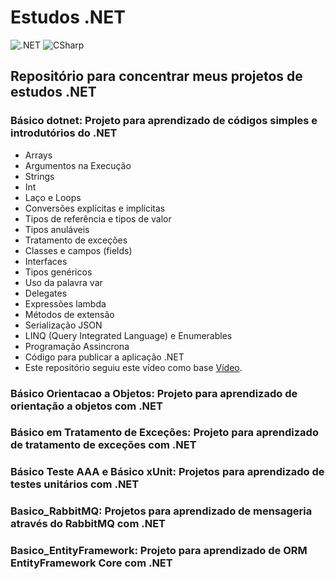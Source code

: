 <h1>Estudos .NET</h1>

![.NET](https://img.shields.io/badge/.NET-5C2D91?style=for-the-badge&logo=.net&logoColor=white)
![CSharp](https://img.shields.io/badge/C%23-239120?style=for-the-badge&logo=c-sharp&logoColor=white)

<h2>Repositório para concentrar meus projetos de estudos .NET</h2>

<h3>Básico dotnet: Projeto para aprendizado de códigos simples e introdutórios do .NET</h3>
<ul>
<li>Arrays</li>
<li>Argumentos na Execução</li>
<li>Strings</li>
<li>Int</li>
<li>Laço e Loops</li>
<li>Conversões explícitas e implícitas</li>
<li>Tipos de referência e tipos de valor</li>
<li>Tipos anuláveis</li>
<li>Tratamento de exceções</li>
<li>Classes e campos (fields)</li>
<li>Interfaces</li>
<li>Tipos genéricos</li>
<li>Uso da palavra var</li>
<li>Delegates</li>
<li>Expressões lambda</li>
<li>Métodos de extensão</li>
<li>Serialização JSON</li>
<li>LINQ (Query Integrated Language) e Enumerables</li>
<li>Programação Assincrona</li>
<li>Código para publicar a aplicação .NET</li>
<li>Este repositório seguiu este vídeo como base <a href="https://youtu.be/oTivhgjbhIg">Vídeo</a>.</li>
</ul>

<h3>Básico Orientacao a Objetos: Projeto para aprendizado de orientação a objetos com .NET</h3>
<h3>Básico em Tratamento de Exceções: Projeto para aprendizado de tratamento de exceções com .NET</h3>
<h3>Básico Teste AAA e Básico xUnit: Projetos para aprendizado de testes unitários com .NET</h3>
<h3>Basico_RabbitMQ: Projetos para aprendizado de mensageria através do RabbitMQ com .NET</h3>
<h3>Basico_EntityFramework: Projeto para aprendizado de ORM EntityFramework Core com .NET</h3>